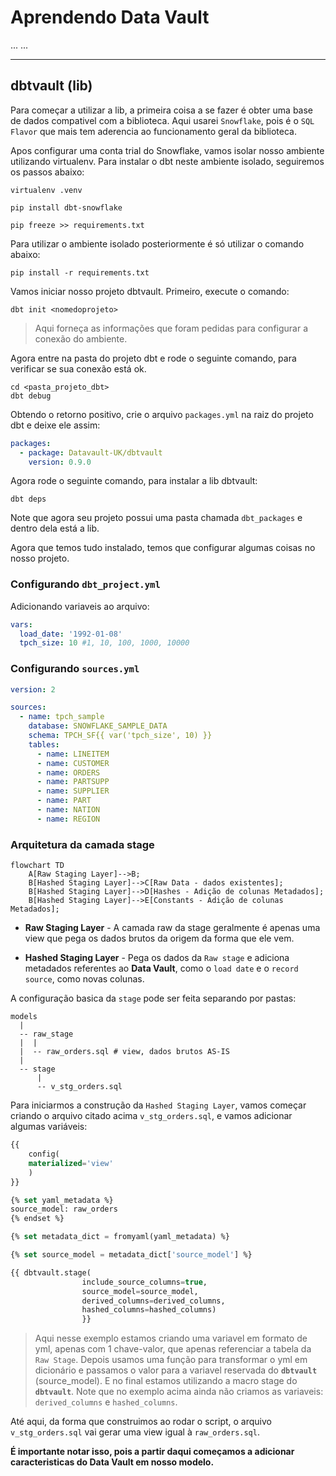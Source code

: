 # Aprendendo Data Vault

...
...

___

## dbtvault (lib)

Para começar a utilizar a lib, a primeira coisa a se fazer é obter uma base de dados compativel com a biblioteca. Aqui usarei ``Snowflake``, pois é o ``SQL Flavor`` que mais tem aderencia ao funcionamento geral da biblioteca.

Apos configurar uma conta trial do Snowflake, vamos isolar nosso ambiente utilizando virtualenv. Para instalar o dbt neste ambiente isolado, seguiremos os passos abaixo:

``` shell
virtualenv .venv

pip install dbt-snowflake

pip freeze >> requirements.txt
```

Para utilizar o ambiente isolado posteriormente é só utilizar o comando abaixo:

``` shell
pip install -r requirements.txt
```

Vamos iniciar nosso projeto dbtvault. Primeiro, execute o comando:

``` shell
dbt init <nomedoprojeto>
```
> Aqui forneça as informações que foram pedidas para configurar a conexão do ambiente.

Agora entre na pasta do projeto dbt e rode o seguinte comando, para verificar se sua conexão está ok.

``` shell
cd <pasta_projeto_dbt>
dbt debug
```

Obtendo o retorno positivo, crie o arquivo `packages.yml` na raiz do projeto dbt e deixe ele assim:

``` yml
packages:
  - package: Datavault-UK/dbtvault
    version: 0.9.0
```

Agora rode o seguinte comando, para instalar a lib dbtvault:

``` shell
dbt deps
```

Note que agora seu projeto possui uma pasta chamada `dbt_packages` e dentro dela está a lib.

Agora que temos tudo instalado, temos que configurar algumas coisas no nosso projeto.

### Configurando **``dbt_project.yml``**

Adicionando variaveis ao arquivo:

``` yml
vars:
  load_date: '1992-01-08'
  tpch_size: 10 #1, 10, 100, 1000, 10000
```

### Configurando **``sources.yml``**

``` yml
version: 2

sources:
  - name: tpch_sample
    database: SNOWFLAKE_SAMPLE_DATA
    schema: TPCH_SF{{ var('tpch_size', 10) }}
    tables:
      - name: LINEITEM
      - name: CUSTOMER
      - name: ORDERS
      - name: PARTSUPP
      - name: SUPPLIER
      - name: PART
      - name: NATION
      - name: REGION
```

### Arquitetura da camada stage

```mermaid
flowchart TD
    A[Raw Staging Layer]-->B;
    B[Hashed Staging Layer]-->C[Raw Data - dados existentes];
    B[Hashed Staging Layer]-->D[Hashes - Adição de colunas Metadados];
    B[Hashed Staging Layer]-->E[Constants - Adição de colunas Metadados];
```    

- **Raw Staging Layer** - A camada raw da stage geralmente é apenas uma view que pega os dados brutos da origem da forma que ele vem.

- **Hashed Staging Layer** - Pega os dados da ``Raw stage`` e adiciona metadados referentes ao **Data Vault**, como o ``load date`` e o ``record source``, como novas colunas.

A configuração basica da ``stage`` pode ser feita separando por pastas:

``` shell
models
  |
  -- raw_stage
  |  |
  |  -- raw_orders.sql # view, dados brutos AS-IS
  |
  -- stage
      |
      -- v_stg_orders.sql

```
Para iniciarmos a construção da `Hashed Staging Layer`, vamos começar criando o arquivo citado acima `v_stg_orders.sql`, e vamos adicionar algumas variáveis:

``` sql
{{ 
    config(
    materialized='view'
    )
}}

{% set yaml_metadata %}
source_model: raw_orders
{% endset %}

{% set metadata_dict = fromyaml(yaml_metadata) %}

{% set source_model = metadata_dict['source_model'] %}

{{ dbtvault.stage(
                include_source_columns=true,
                source_model=source_model,
                derived_columns=derived_columns,
                hashed_columns=hashed_columns)
                }}

```

> Aqui nesse exemplo estamos criando uma variavel em formato de yml, apenas com 1 chave-valor, que apenas referenciar a tabela da `Raw Stage`. Depois usamos uma função para transformar o yml em dicionário e passamos o valor para a variavel reservada do **``dbtvault``** (source_model). E no final estamos utilizando a macro stage do **``dbtvault``**. Note que no exemplo acima ainda não criamos as variaveis: ``derived_columns`` e ``hashed_columns``.

Até aqui, da forma que construimos ao rodar o script, o arquivo `v_stg_orders.sql` vai gerar uma view igual à `raw_orders.sql`.

**É importante notar isso, pois a partir daqui começamos a adicionar caracteristicas do Data Vault em nosso modelo.**

